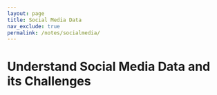 ```yaml
---
layout: page
title: Social Media Data
nav_exclude: true
permalink: /notes/socialmedia/
---
```


# Understand Social Media Data and its Challenges
